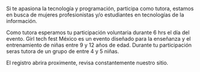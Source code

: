 Si te apasiona la tecnología y programación, participa como tutora, estamos en busca de mujeres profesionistas y/o estudiantes en tecnologías de la información.

Como tutora esperamos tu participación voluntaria durante 6 hrs el día del evento. Girl tech fest México es un evento diseñado para la enseñanza y el entrenamiento de niñas entre 9 y 12 años de edad. Durante tu participación seras tutora de un grupo de entre 4 y 5 niñas.

El registro abrira proximente, revisa constantemente nuestro sitio.